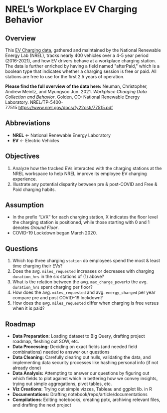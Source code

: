 # NREL’s Workplace EV Charging Behavior  

## Overview

This [EV Charging data](https://github.com/MantissaMr/nrel_charging/blob/a560def612718f0609ff9335ad0a63706af9de61/Raw.csv), gathered and maintained by the National Renewable Energy Lab (NREL), tracks nearly 400 vehicles over a 4-5 year period (2016-2021), and how EV drivers behave at a workplace charging station. The data is further enriched by having a field named "afterPaid," which is a boolean type that indicates whether a charging session is free or paid. All stations are free to use for the first 2.5 years of operation.

**Please find the full overview of the data here:** 
Neuman, Christopher, Andrew Meintz, and Myungsoo Jun. 2021. *Workplace Charging Data Collection and Behavior*. Golden, CO: National Renewable Energy Laboratory. NREL/TP-5400-77515 https://www.nrel.gov/docs/fy22osti/77515.pdf 

## Abbreviations 

- **NREL** ← National Renewable Energy Laboratory
- **EV** ← Electric Vehicles

## Objectives
1. Analyze how the tracked EVs interacted with the charging stations at the NREL workspace to help NREL improve its employee EV charging experience.
2. Illustrate any potential disparity between pre & post-COVID and Free & Paid charging habits.

## Assumption
- In the prefix “LVX” for each charging station, X indicates the floor level the charging station is positioned, while those starting with 0 and 1 denotes *Ground Floor*.
- COVID-19 Lockdown began March 2020.

## Questions
1. Which top three charging `station` do employees spend the most & least time charging their EVs?
2. Does the avg. `miles_requested` increases or decreases with charging `duration_hrs` in the six stations of (1) above?
3. What is the relation between the avg. `max_charge_power`to the avg. `duration_hrs` spent charging per floor?
4. How does the avg. `miles_requested` and avg. `energy_charged` per year compare pre and post COVID-19 lockdown? 
5. How does the avg. `miles_requested` differ when charging is free versus when it is paid?

## Roadmap
- **Data Preparation:** Loading dataset to Big Query, drafting project roadmap, fleshing out SOW, etc.
- **Data Processing:** Deciding on exact fields (and needed field combinations) needed to answer our questions
- **Data Cleaning:** Carefully clearing out nulls, validating the data, and implementing data security processes like hashing personal info (if not already done)
- **Data Analysis:** Attempting to answer our questions by figuring out which fields to plot against which in bettering how we convey insights, trying out simple aggregations, pivot tables, etc.
- **Viz Creations**: Trying out simple vizzes, Tableau and ggplot lib. in R
- **Documentations**: Drafting notebook/repo/article/documentations 
- **Compilations**: Editing notebooks, creating pptx, archiving relevant files, and drafting the next project

